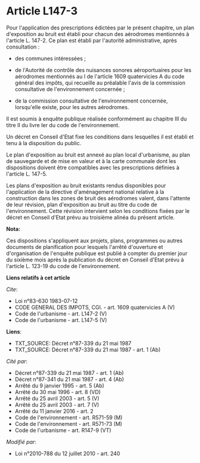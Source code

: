 # Article L147-3

Pour l'application des prescriptions édictées par le présent chapitre, un plan d'exposition au bruit est établi pour chacun
des aérodromes mentionnés à l'article L. 147-2. Ce plan est établi par l'autorité administrative, après consultation :

- des communes intéressées ;

- de l'Autorité de contrôle des nuisances sonores aéroportuaires pour les aérodromes mentionnés au I de l'article 1609
quatervicies A du code général des impôts, qui recueille au préalable l'avis de la commission consultative de l'environnement
concernée ;

- de la commission consultative de l'environnement concernée, lorsqu'elle existe, pour les autres aérodromes. 

Il est soumis à enquête publique réalisée conformément au chapitre III du titre II du livre Ier du code de l'environnement. 

Un décret en Conseil d'Etat fixe les conditions dans lesquelles il est établi et tenu à la disposition du public. 

Le plan d'exposition au bruit est annexé au plan local d'urbanisme, au plan de sauvegarde et de mise en valeur et à la carte
communale dont les dispositions doivent être compatibles avec les prescriptions définies à l'article L. 147-5. 

Les plans d'exposition au bruit existants rendus disponibles pour l'application de la directive d'aménagement national
relative à la construction dans les zones de bruit des aérodromes valent, dans l'attente de leur révision, plan d'exposition
au bruit au titre du code de l'environnement. Cette révision intervient selon les conditions fixées par le décret en Conseil
d'Etat prévu au troisième alinéa du présent article.

**Nota:**

Ces dispositions s'appliquent aux projets, plans, programmes ou autres documents de planification pour lesquels l'arrêté
d'ouverture et d'organisation de l'enquête publique est publié à compter du premier jour du sixième mois après la publication
du décret en Conseil d'Etat prévu à l'article L. 123-19 du code de l'environnement.

**Liens relatifs à cet article**

_Cite_:

  - Loi n°83-630 1983-07-12
  - CODE GENERAL DES IMPOTS, CGI. - art. 1609 quatervicies A (V)
  - Code de l'urbanisme - art. L147-2 (V)
  - Code de l'urbanisme - art. L147-5 (V)

**Liens**:

  - TXT_SOURCE: Décret n°87-339 du 21 mai 1987
  - TXT_SOURCE: Décret n°87-339 du 21 mai 1987 - art. 1 (Ab)

_Cité par_:

  - Décret n°87-339 du 21 mai 1987 - art. 1 (Ab)
  - Décret n°87-341 du 21 mai 1987 - art. 4 (Ab)
  - Arrêté du 9 janvier 1995 - art. 5 (Ab)
  - Arrêté du 30 mai 1996 - art. 8 (VD)
  - Arrêté du 25 avril 2003 - art. 5 (V)
  - Arrêté du 25 avril 2003 - art. 7 (V)
  - Arrêté du 11 janvier 2016 - art. 2
  - Code de l'environnement - art. R571-59 (M)
  - Code de l'environnement - art. R571-73 (M)
  - Code de l'urbanisme - art. R147-9 (VT)

_Modifié par_:

  - Loi n°2010-788 du 12 juillet 2010 - art. 240
